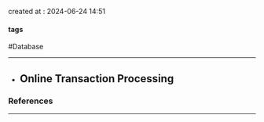 created at : 2024-06-24 14:51

#### tags

#Database

--- 

- Online Transaction Processing
	- 

### References
---
[]()
